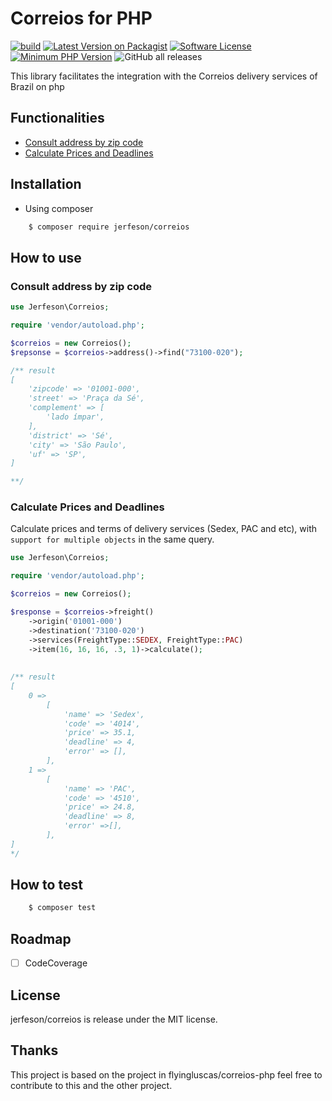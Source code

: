 # Correios for PHP

[![build](https://github.com/jerfeson/correios/actions/workflows/build.yml/badge.svg)](https://github.com/jerfeson/correios/actions/workflows/build.yml)
[![Latest Version on Packagist](https://img.shields.io/github/release/jerfeson/correios.svg)](https://img.shields.io/github/v/release/jerfeson/correios)
[![Software License](https://img.shields.io/badge/license-MIT-brightgreen.svg)](LICENSE.md)
[![Minimum PHP Version](https://img.shields.io/badge/php-%3E%3D%208.0-8892BF.svg)](https://php.net/)
![GitHub all releases](https://img.shields.io/github/downloads/jerfeson/correios/total)

This library facilitates the integration with the Correios delivery services of Brazil on php

## Functionalities

- [Consult address by zip code](#find-address)
- [Calculate Prices and Deadlines](#calculate-prices-and-deadlines)

## Installation

 - Using composer

```bash
    $ composer require jerfeson/correios
```

## How to use

### Consult address by zip code

``` php
use Jerfeson\Correios;

require 'vendor/autoload.php';

$correios = new Correios();
$repsonse = $correios->address()->find("73100‑020");

/** result 
[
    'zipcode' => '01001-000',
    'street' => 'Praça da Sé',
    'complement' => [
        'lado ímpar',
    ],
    'district' => 'Sé',
    'city' => 'São Paulo',
    'uf' => 'SP',
]

**/
```

### Calculate Prices and Deadlines

Calculate prices and terms of delivery services (Sedex, PAC and etc), with `support for multiple objects` in the same query.

``` php 
use Jerfeson\Correios;

require 'vendor/autoload.php';

$correios = new Correios();

$response = $correios->freight()
    ->origin('01001-000')
    ->destination('73100‑020')
    ->services(FreightType::SEDEX, FreightType::PAC)
    ->item(16, 16, 16, .3, 1)->calculate();
    
    
/** result
[
    0 =>
        [
            'name' => 'Sedex',
            'code' => '4014',
            'price' => 35.1,
            'deadline' => 4,
            'error' => [],
        ],
    1 =>
        [
            'name' => 'PAC',
            'code' => '4510',
            'price' => 24.8,
            'deadline' => 8,
            'error' =>[],
        ],
]
*/
```
## How to test 

``` bash
    $ composer test
```

## Roadmap

- [ ] CodeCoverage

## License

jerfeson/correios is release under the MIT license.

## Thanks

This project is based on the project in flyingluscas/correios-php feel free to contribute to this and the other project.